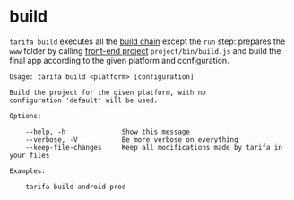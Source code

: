 # build

`tarifa build` executes all the [build chain](../workflow/index.md) except the `run` step: prepares the `www` folder by calling [front-end project](../project/index.md#the-www-project) `project/bin/build.js` and build the final app according to the given platform and configuration.

```
Usage: tarifa build <platform> [configuration]

Build the project for the given platform, with no
configuration 'default' will be used.

Options:

    --help, -h              Show this message
    --verbose, -V           Be more verbose on everything
    --keep-file-changes     Keep all modifications made by tarifa in your files

Examples:

    tarifa build android prod
```
